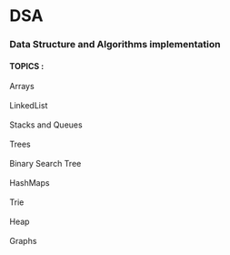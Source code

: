 # DSA
### Data Structure and Algorithms implementation<br/>

#### TOPICS :<br/>

Arrays<br/>
<br/>
LinkedList<br/>
<br/>
Stacks and Queues<br/>
<br/>
Trees<br/>
<br/>
Binary Search Tree<br/>
<br/>
HashMaps<br/>
<br/>
Trie<br/>
<br/>
Heap<br/>
<br/>
Graphs<br/>
<br/>
